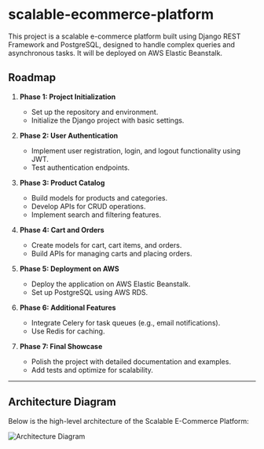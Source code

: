 # scalable-ecommerce-platform
This project is a scalable e-commerce platform built using Django REST Framework and PostgreSQL, designed to handle complex queries and asynchronous tasks. It will be deployed on AWS Elastic Beanstalk.

## Roadmap

1. **Phase 1: Project Initialization**
   - Set up the repository and environment.
   - Initialize the Django project with basic settings.

2. **Phase 2: User Authentication**
   - Implement user registration, login, and logout functionality using JWT.
   - Test authentication endpoints.

3. **Phase 3: Product Catalog**
   - Build models for products and categories.
   - Develop APIs for CRUD operations.
   - Implement search and filtering features.

4. **Phase 4: Cart and Orders**
   - Create models for cart, cart items, and orders.
   - Build APIs for managing carts and placing orders.

5. **Phase 5: Deployment on AWS**
   - Deploy the application on AWS Elastic Beanstalk.
   - Set up PostgreSQL using AWS RDS.

6. **Phase 6: Additional Features**
   - Integrate Celery for task queues (e.g., email notifications).
   - Use Redis for caching.

7. **Phase 7: Final Showcase**
   - Polish the project with detailed documentation and examples.
   - Add tests and optimize for scalability.

---

## Architecture Diagram

Below is the high-level architecture of the Scalable E-Commerce Platform:

![Architecture Diagram](architecture-diagram.png)
